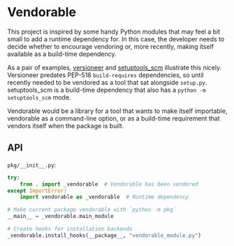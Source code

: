 # Vendorable

This project is inspired by some handy Python modules that may feel a bit small to
add a runtime dependency for. In this case, the developer needs to decide whether to
encourage vendoring or, more recently, making itself available as a build-time
dependency.

As a pair of examples, [versioneer](https://github.com/python-versioneer/python-versioneer/)
and [setuptools\_scm](https://github.com/pypa/setuptools_scm) illustrate this nicely.
Versioneer predates PEP-518 `build-requires` dependencies, so until recently needed to
be vendored as a tool that sat alongside `setup.py`.
setuptools\_scm is a build-time dependency that also has a `python -m setuptools_scm` mode.

Vendorable would be a library for a tool that wants to make itself importable,
vendorable as a command-line option, or as a build-time requirement that vendors itself
when the package is built.

## API

`pkg/__init__.py`:

```python
try:
    from . import _vendorable  # Vendorable has been vendored
except ImportError:
    import vendorable as _vendorable  # Runtime dependency

# Make current package vendorable with `python -m pkg`
__main__ = _vendorable.main_module

# Create hooks for installation backends
_vendorable.install_hooks(__package__, "vendorable_module.py")
```
